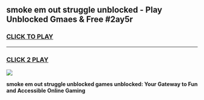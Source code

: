 
## smoke em out struggle unblocked - Play Unblocked Gmaes & Free #2ay5r
<h3>
<a href="https://news.freeplayer.one?title=smoke_em_out_struggle_unblocked&ref=24F">CLICK TO PLAY</a></h3>
<hr>

<h3>
<a href="https://news.freeplayer.one?title=smoke_em_out_struggle_unblocked&ref=24F">CLICK 2 PLAY</a>
  
</h3>

<a href="https://news.freeplayer.one?title=smoke_em_out_struggle_unblocked&ref=24F/"><img src="https://clearcache.store/games.png"></a>


**smoke em out struggle unblocked games unblocked: Your Gateway to Fun and Accessible Online Gaming**
